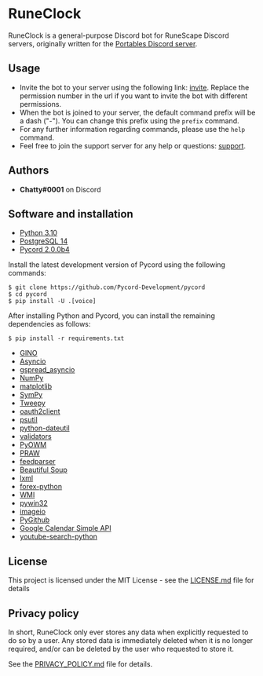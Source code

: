 # RuneClock

RuneClock is a general-purpose Discord bot for RuneScape Discord servers, originally written for the [Portables Discord server](https://discord.gg/QhBCYYr).

## Usage

* Invite the bot to your server using the following link: [invite](https://discordapp.com/api/oauth2/authorize?client_id=449462150491275274&permissions=8&scope=bot%20applications.commands). Replace the permission number in the url if you want to invite the bot with different permissions.
* When the bot is joined to your server, the default command prefix will be a dash ("-"). You can change this prefix using the `prefix` command.
* For any further information regarding commands, please use the `help` command.
* Feel free to join the support server for any help or questions: [support](https://discord.gg/Pcbz2HH).

## Authors

* **Chatty#0001** on Discord

## Software and installation

* [Python 3.10](https://www.python.org/)
* [PostgreSQL 14](https://www.postgresql.org/)
* [Pycord 2.0.0b4](https://github.com/Pycord-Development/pycord)

Install the latest development version of Pycord using the following commands:
```
$ git clone https://github.com/Pycord-Development/pycord
$ cd pycord
$ pip install -U .[voice]
```
After installing Python and Pycord, you can install the remaining dependencies as follows:
```
$ pip install -r requirements.txt
```
* [GINO](https://python-gino.org/docs/en/master/#)
* [Asyncio](https://docs.python.org/3/library/asyncio.html)
* [gspread_asyncio](https://github.com/dgilman/gspread_asyncio)
* [NumPy](http://www.numpy.org/)
* [matplotlib](https://matplotlib.org/)
* [SymPy](https://www.sympy.org/en/index.html)
* [Tweepy](http://docs.tweepy.org/en/latest/)
* [oauth2client](https://oauth2client.readthedocs.io/en/latest/)
* [psutil](https://psutil.readthedocs.io/en/latest/)
* [python-dateutil](https://dateutil.readthedocs.io/en/stable/)
* [validators](https://validators.readthedocs.io/en/latest/)
* [PyOWM](https://pyowm.readthedocs.io/en/latest/)
* [PRAW](https://praw.readthedocs.io/en/latest/)
* [feedparser](https://pythonhosted.org/feedparser/)
* [Beautiful Soup](https://www.crummy.com/software/BeautifulSoup/bs4/doc/)
* [lxml](https://lxml.de/)
* [forex-python](https://github.com/MicroPyramid/forex-python)
* [WMI](http://timgolden.me.uk/python/wmi/index.html)
* [pywin32](https://github.com/mhammond/pywin32)
* [imageio](https://github.com/imageio/imageio)
* [PyGithub](https://github.com/PyGithub/PyGithub)
* [Google Calendar Simple API](https://github.com/kuzmoyev/google-calendar-simple-api)
* [youtube-search-python](https://github.com/alexmercerind/youtube-search-python)

## License

This project is licensed under the MIT License - see the [LICENSE.md](LICENSE.md) file for details

## Privacy policy

In short, RuneClock only ever stores any data when explicitly requested to do so by a user.
Any stored data is immediately deleted when it is no longer required, and/or can be deleted by the user who requested to store it.

See the [PRIVACY_POLICY.md](PRIVACY_POLICY.md) file for details.